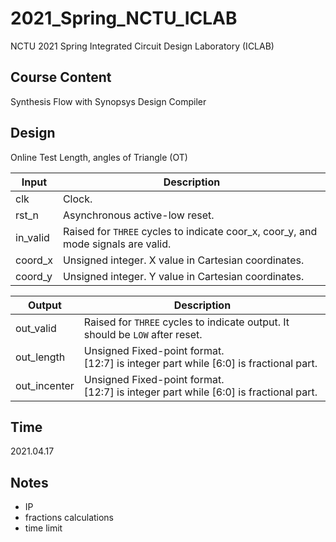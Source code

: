 # 2021_Spring_NCTU_ICLAB
NCTU 2021 Spring Integrated Circuit Design Laboratory (ICLAB)

## Course Content
Synthesis Flow with Synopsys Design Compiler

## Design
Online Test
Length, angles of Triangle (OT)

| Input | Description |
| --- | --- |
| clk | Clock. |
| rst_n | Asynchronous active-low reset. |
| in_valid | Raised for `THREE` cycles to indicate coor_x, coor_y, and mode signals are valid. |
| coord_x | Unsigned integer. X value in Cartesian coordinates. |
| coord_y | Unsigned integer. Y value in Cartesian coordinates. |

| Output | Description |
| --- | --- |
| out_valid | Raised for `THREE` cycles to indicate output. It should be `LOW` after reset. |
| out_length | Unsigned Fixed-point format. <br> [12:7] is integer part while [6:0] is fractional part. |
| out_incenter | Unsigned Fixed-point format. <br> [12:7] is integer part while [6:0] is fractional part. |


## Time
2021.04.17

## Notes
+ IP
+ fractions calculations
+ time limit




